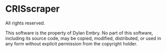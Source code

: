 # CRISscraper
All rights reserved.

This software is the property of Dylan Embry. No part of this software, including its source code, may be copied, modified, distributed, or used in any form without explicit permission from the copyright holder.
